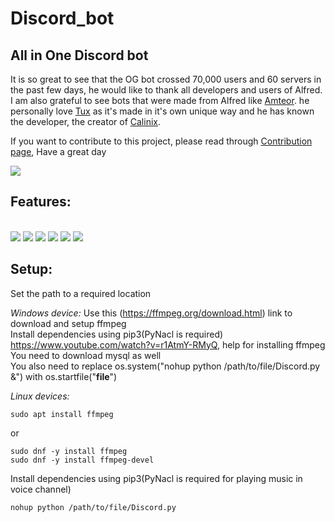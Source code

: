 # Discord_bot

## All in One Discord bot

It is so great to see that the OG bot crossed 70,000 users and 60 servers in the past few days, he would like to thank all developers and users of Alfred. I am also grateful to see bots that were made from Alfred like [Amteor](https://github.com/prakarsh17/tessarect-bot). he personally love [Tux](https://github.com/arghyagod-coder/tuxbot) as it's made in it's own unique way and he has known the developer, the creator of [Calinix](https://github.com/Calinix-Team/Calinix-Arch). 

If you want to contribute to this project, please read through [Contribution page](https://github.com/UniqueName12345/alfred-discord-bot-plus-edition/blob/replit/CONTRIBUTING.md), Have a great day

<img src="https://github.com/UniqueName12345/alfred-discord-bot-plus-edition/blob/replit/Krypton.png">

## Features: 

\
<img src="https://img.shields.io/badge/python-00aa55?style=for-the-badge&logo=python&logoColor=white">
<img src="https://img.shields.io/badge/music-1b77dd?style=for-the-badge&logo=youtube&logoColor=white">
<img src="https://img.shields.io/badge/Entrar_announcements_for_grade_12th-009944?style=for-the-badge&logo=entrar&logoColor=white">
<img src="https://img.shields.io/badge/Fun_apis-1b77dd?style=for-the-badge&logo=api&logoColor=white">
<img src="https://img.shields.io/badge/Plugins-00aa55?style=for-the-badge&logo=python&logoColor=white">
<img src="https://img.shields.io/badge/Also_includes_dev_control_which_can_be_useful_for_recovering_data_and_restarting_the_program-000077?style=for-the-badge&logo=hey&logoColor=white"><br>


## Setup:

Set the path to a required location

_Windows device:_
Use this (https://ffmpeg.org/download.html) link to download and setup ffmpeg\
Install dependencies using pip3(PyNacl is required)\
https://www.youtube.com/watch?v=r1AtmY-RMyQ, help for installing ffmpeg\
You need to download mysql as well\
You also need to replace os.system("nohup python /path/to/file/Discord.py &") with os.startfile("__file__")

_Linux devices:_
```
sudo apt install ffmpeg
```

or
```
sudo dnf -y install ffmpeg
sudo dnf -y install ffmpeg-devel 
```

Install dependencies using pip3(PyNacl is required for playing music in voice channel)
```
nohup python /path/to/file/Discord.py 
```
